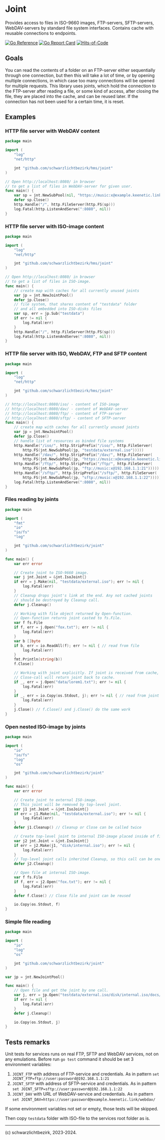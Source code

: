 # Joint

Provides access to files in ISO-9660 images, FTP-servers, SFTP-servers, WebDAV-servers by standard file system interfaces. Contains cache with reusable connections to endpoints.

[![Go Reference](https://pkg.go.dev/badge/github.com/schwarzlichtbezirk/joint.svg)](https://pkg.go.dev/github.com/schwarzlichtbezirk/joint)
[![Go Report Card](https://goreportcard.com/badge/github.com/schwarzlichtbezirk/joint)](https://goreportcard.com/report/github.com/schwarzlichtbezirk/joint)
[![Hits-of-Code](https://hitsofcode.com/github/schwarzlichtbezirk/joint?branch=main)](https://hitsofcode.com/github/schwarzlichtbezirk/joint/view?branch=main)

## Goals

You can read the contents of a folder on an FTP-server either sequentially through one connection, but then this will take a lot of time, or by opening multiple connections, in which case too many connections will be opened for multiple requests. This library uses joints, which hold the connection to the FTP-server after reading a file, or some kind of access, after closing the file, they are placed into the cache, and can be reused later. If the connection has not been used for a certain time, it is reset.

## Examples

### HTTP file server with WebDAV content

```go
package main

import (
    "log"
    "net/http"

    jnt "github.com/schwarzlichtbezirk/hms/joint"
)

// Open http://localhost:8080/ in browser
// to get a list of files in WebDAV-server for given user.
func main() {
    var sp = jnt.NewSubPool(nil, "https://music:x@example.keenetic.link/webdav/")
    defer sp.Close()
    http.Handle("/", http.FileServer(http.FS(sp)))
    log.Fatal(http.ListenAndServe(":8080", nil))
}
```

### HTTP file server with ISO-image content

```go
package main

import (
    "log"
    "net/http"

    jnt "github.com/schwarzlichtbezirk/hms/joint"
)

// Open http://localhost:8080/ in browser
// to get a list of files in ISO-image.
func main() {
    // create map with caches for all currently unused joints
    var jp = jnt.NewJointPool()
    defer jp.Close()
    // file system, that shares content of "testdata" folder
    // and all embedded into ISO-disks files
    var sp, err = jp.Sub("testdata")
    if err != nil {
        log.Fatal(err)
    }
    http.Handle("/", http.FileServer(http.FS(sp)))
    log.Fatal(http.ListenAndServe(":8080", nil))
}
```

### HTTP file server with ISO, WebDAV, FTP and SFTP content

```go
package main

import (
    "log"
    "net/http"

    jnt "github.com/schwarzlichtbezirk/hms/joint"
)

// http://localhost:8080/iso/ - content of ISO-image
// http://localhost:8080/dav/ - content of WebDAV-server
// http://localhost:8080/ftp/ - content of FTP-server
// http://localhost:8080/sftp/ - content of SFTP-server
func main() {
    // create map with caches for all currently unused joints
    var jp = jnt.NewJointPool()
    defer jp.Close()
    // handle list of resources as binded file systems
    http.Handle("/iso/", http.StripPrefix("/iso/", http.FileServer(
        http.FS(jnt.NewSubPool(jp, "testdata/external.iso")))))
    http.Handle("/dav/", http.StripPrefix("/dav/", http.FileServer(
        http.FS(jnt.NewSubPool(jp, "https://music:x@example.keenetic.link/webdav/")))))
    http.Handle("/ftp/", http.StripPrefix("/ftp/", http.FileServer(
        http.FS(jnt.NewSubPool(jp, "ftp://music:x@192.168.1.1:21")))))
    http.Handle("/sftp/", http.StripPrefix("/sftp/", http.FileServer(
        http.FS(jnt.NewSubPool(jp, "sftp://music:x@192.168.1.1:22")))))
    log.Fatal(http.ListenAndServe(":8080", nil))
}
```

### Files reading by joints

```go
package main

import (
    "fmt"
    "io"
    "io/fs"
    "log"

    jnt "github.com/schwarzlichtbezirk/joint"
)

func main() {
    var err error

    // Create joint to ISO-9660 image.
    var j jnt.Joint = &jnt.IsoJoint{}
    if err = j.Make(nil, "testdata/external.iso"); err != nil {
        log.Fatal(err)
    }
    // Cleanup drops joint's link at the end. Any not cached joints
    // should be destroyed by Cleanup call.
    defer j.Cleanup()

    // Working with file object returned by Open-function.
    // Open-function returns joint casted to fs.File.
    var f fs.File
    if f, err = j.Open("fox.txt"); err != nil {
        log.Fatal(err)
    }
    var b []byte
    if b, err = io.ReadAll(f); err != nil { // read from file
        log.Fatal(err)
    }
    fmt.Println(string(b))
    f.Close()

    // Working with joint explicitly. If joint is received from cache,
    // Close-call will return joint back to cache.
    if _, err = j.Open("data/lorem1.txt"); err != nil {
        log.Fatal(err)
    }
    if _, err = io.Copy(os.Stdout, j); err != nil { // read from joint
        log.Fatal(err)
    }
    j.Close() // f.Close() and j.Close() do the same work
}
```

### Open nested ISO-image by joints

```go
package main

import (
    "io"
    "io/fs"
    "log"
    "os"

    jnt "github.com/schwarzlichtbezirk/joint"
)

func main() {
    var err error

    // Create joint to external ISO-image.
    // This joint will be removed by top-level joint.
    var j1 jnt.Joint = &jnt.IsoJoint{}
    if err = j1.Make(nil, "testdata/external.iso"); err != nil {
        log.Fatal(err)
    }
    defer j1.Cleanup() // Cleanup or Close can be called twice

    // Create top-level joint to internal ISO-image placed inside of first.
    var j2 jnt.Joint = &jnt.IsoJoint{}
    if err = j2.Make(j1, "disk/internal.iso"); err != nil {
        log.Fatal(err)
    }
    // Top-level joint calls inherited Cleanup, so this call can be one.
    defer j2.Cleanup()

    // Open file at internal ISO-image.
    var f fs.File
    if f, err = j2.Open("fox.txt"); err != nil {
        log.Fatal(err)
    }
    defer f.Close() // Close file and joint can be reused

    io.Copy(os.Stdout, f)
}
```

### Simple file reading

```go
package main

import (
    "io"
    "log"
    "os"

    jnt "github.com/schwarzlichtbezirk/joint"
)

var jp = jnt.NewJointPool()

func main() {
    // Open file and get the joint by one call.
    var j, err = jp.Open("testdata/external.iso/disk/internal.iso/docs/doc1.txt")
    if err != nil {
        log.Fatal(err)
    }
    defer j.Cleanup()

    io.Copy(os.Stdout, j)
}
```

## Tests remarks

Unit tests for services runs on real FTP, SFTP and WebDAV services, not on any emulations. Before run `go test` command it should be set 3 environment variables:

1) `JOINT_FTP` with address of FTP-service and credentials. As in pattern `set JOINT_FTP=ftp://user:password@192.168.1.1:21`
2) `JOINT_SFTP` with address of SFTP-service and credentials. As in pattern `set JOINT_SFTP=sftp://user:password@192.168.1.1:22`
3) `JOINT_DAV` with URL of WebDAV-service and credentials. As in pattern `set JOINT_DAV=https://user:password@example.keenetic.link/webdav/`

If some environment variables not set or empty, those tests will be skipped.

Then copy `testdata` folder with ISO-file to the services root folder as is.

---
(c) schwarzlichtbezirk, 2023-2024.
